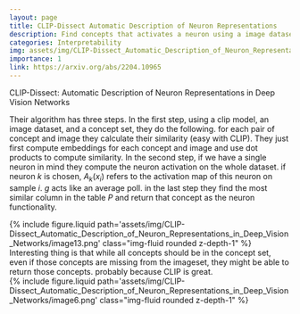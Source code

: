 ```yaml
---
layout: page
title: CLIP-Dissect Automatic Description of Neuron Representations
description: Find concepts that activates a neuron using a image dataset
categories: Interpretability
img: assets/img/CLIP-Dissect_Automatic_Description_of_Neuron_Representations_in_Deep_Vision_Networks/image13.png 
importance: 1
link: https://arxiv.org/abs/2204.10965
---
```



CLIP-Dissect: Automatic Description of Neuron Representations in Deep Vision Networks


Their algorithm has three steps. In the first step, using a clip model, an image dataset, and a concept set, they do the following. for each pair of concept and image they calculate their similarity (easy with CLIP). They just first compute embeddings for each concept and image and use dot products to compute similarity. 
In the second step, if we have a single neuron in mind they compute the neuron activation on the whole dataset. if neuron $k$ is chosen, $A_k(x_i)$ refers to the activation map of this neuron on sample $i$. $g$ acts like an average poll. 
in the last step they find the most similar column in the table $P$ and return that concept as the neuron functionality. 
<div class="row">
        <div class="col-sm mt-3 mt-md-0">
            {% include figure.liquid path='assets/img/CLIP-Dissect_Automatic_Description_of_Neuron_Representations_in_Deep_Vision_Networks/image13.png' class="img-fluid rounded z-depth-1" %}
        </div>
    </div>
Interesting thing is that while all concepts should be in the concept set, even if those concepts are missing from the imageset, they might be able to return those concepts. probably because CLIP is great.
<div class="row">
        <div class="col-sm mt-3 mt-md-0">
            {% include figure.liquid path='assets/img/CLIP-Dissect_Automatic_Description_of_Neuron_Representations_in_Deep_Vision_Networks/image6.png' class="img-fluid rounded z-depth-1" %}
        </div>
    </div>
